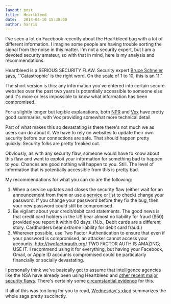 ```yaml
---
layout: post
title:  Heartbleed
date:   2014-04-10 15:38:00
author: harris
---
```


I've seen a lot on Facebook recently about the Heartbleed bug with a lot of different information. I imagine some people are having trouble sorting the signal from the noise in this matter. I'm not a security expert, but I am a devoted security amateur, so with that in mind, here is my analysis and recommendations.

Heartbleed is a SERIOUS SECURITY FLAW. Security expert [Bruce Schneier says][1], "'Catastrophic' is the right word. On the scale of 1 to 10, this is an 11."

The short version is this: any information you've entered into certain secure websites over the past two years is potentially accessible to someone else and it's more or less impossible to know what information has been compromised.

For a slightly longer but legible explanations, both [NPR][2] and [Vox][3] have pretty good summaries, with Vox providing somewhat more technical detail.

Part of what makes this so devastating is there there's not much we as users can do about it. We have to rely on websites to update their own security before our connections are safe. That should happen pretty quickly. Security folks are pretty freaked out.

Obviously, as with any security flaw, someone would have to know about this flaw and want to exploit your information for something bad to happen to you. Chances are good nothing will happen to you. Still. The level of information that is potentially accessible from this is pretty bad.

My recommendations for what you can do are the following:

1. When a service updates and closes the security flaw (either wait for an announcement from them or use a [service](http://filippo.io/Heartbleed/) or [list][4] to check) change your password. If you change your password before they fix the bug, then your new password could still be compromised.
2. Be vigilant about your credit/debit card statements. The good news is that credit card holders in the US bear almost no liability for fraud ($50) provided you report it within 60 days. (N.b., Debit cards are a different story. Cardholders bear *extreme* liability for debit card fraud.)
3. Wherever possible, use Two Factor Authentication to ensure that even if your password is compromised, an attacker cannot access your accounts. http://twofactorauth.org/ TWO FACTOR AUTH IS AMAZING; USE IT. I recommend using it for everything, but having your Facebook, Gmail, or Apple ID accounts compromised could be particularly financially or socially devastating.

I personally think we've basically got to assume that intelligence agencies like the NSA have already been using Heartbleed and [other recent major security flaws][5]. There's certainly some [circumstantial evidence][6] for this.

If all of this was too long for you to read, [Wednesday's xkcd](http://xkcd.com/1353/) summarizes the whole saga pretty succinctly.

[1]: https://www.schneier.com/blog/archives/2014/04/heartbleed.html
[2]: http://www.npr.org/blogs/alltechconsidered/2014/04/08/300602785/the-security-bug-that-affects-most-of-the-internet-explained
[3]: http://www.vox.com/2014/4/8/5593654/heartbleed-explainer-big-new-web-security-flaw-compromise-privacy
[4]: http://mashable.com/2014/04/09/heartbleed-bug-websites-affected/
[5]: http://www.wired.com/2014/02/gotofail/
[6]: https://www.eff.org/deeplinks/2014/04/wild-heart-were-intelligence-agencies-using-heartbleed-november-2013
